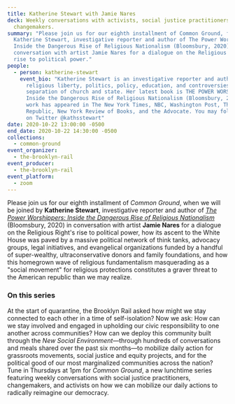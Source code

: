 ```yaml
---
title: Katherine Stewart with Jamie Nares
deck: Weekly conversations with activists, social justice practitioners, and
  changemakers.
summary: "Please join us for our eighth installment of Common Ground, featuring
  Katherine Stewart, investigative reporter and author of The Power Worshippers:
  Inside the Dangerous Rise of Religious Nationalism (Bloomsbury, 2020) in
  conversation with artist Jamie Nares for a dialogue on the Religious Right’s
  rise to political power."
people:
  - person: katherine-stewart
    event_bio: "Katherine Stewart is an investigative reporter and author who covers
      religious liberty, politics, policy, education, and controversies over the
      separation of church and state. Her latest book is THE POWER WORSHIPPERS:
      Inside the Dangerous Rise of Religious Nationalism (Bloomsbury, 2020). Her
      work has appeared in The New York Times, NBC, Washington Post, The New
      Republic, New York Review of Books, and the Advocate. You may follow her
      on Twitter @kathsstewart"
date: 2020-10-22 13:00:00 -0500
end_date: 2020-10-22 14:30:00 -0500
collections:
  - common-ground
event_organizer:
  - the-brooklyn-rail
event_producer:
  - the-brooklyn-rail
event_platform:
  - zoom
---
```

Please join us for our eighth installment of *Common Ground*, when we will be joined by **Katherine Stewart**, investigative reporter and author of *[The Power Worshippers: Inside the Dangerous Rise of Religious Nationalism ](https://www.bloomsbury.com/us/the-power-worshippers-9781635573435/)*(Bloomsbury, 2020) in conversation with artist **Jamie Nares** for a dialogue on the Religious Right's rise to political power, how its ascent to the White House was paved by a massive political network of think tanks, advocacy groups, legal initiatives, and evangelical organizations funded by a handful of super-wealthy, ultraconservative donors and family foundations, and how this homegrown wave of religious fundamentalism masquerading as a "social movement" for religious protections constitutes a graver threat to the American republic than we may realize.

### **On this series** 

At the start of quarantine, the Brooklyn Rail asked how might we stay connected to each other in a time of self-isolation? Now we ask: How can we stay involved and engaged in upholding our civic responsibility to one another across communities? How can we deploy this community built through the *New Social Environment*—through hundreds of conversations and meals shared over the past six months—to mobilize daily action for grassroots movements, social justice and equity projects, and for the political good of our most marginalized communities across the nation? Tune in Thursdays at 1pm for *Common Ground*, a new lunchtime series featuring weekly conversations with social justice practitioners, changemakers, and activists on how we can mobilize our daily actions to radically reimagine our democracy.